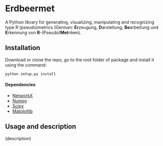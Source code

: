 # Erdbeermet

A Python library for generating, visualizing, manipulating and recognizing type R (pseudo)metrics
(German: **Er**zeugung, **D**arstellung, **Be**arbeitung und **E**rkennung von **R**-(Pseudo)**Met**riken).

## Installation

Download or clone the repo, go to the root folder of package and install it using the command:

    python setup.py install

#### Dependencies

* [NetworkX](https://networkx.github.io/)
* [Numpy](https://numpy.org)
* [Scipy](http://www.scipy.org/install.html)
* [Matplotlib](https://matplotlib.org/)

## Usage and description

(description)
